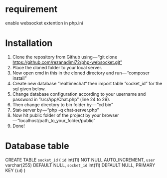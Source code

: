 # requirement
enable websocket extention in php.ini

# Installation
1. Clone the repository from Github using — “git clone https://github.com/rezanadimi72/php-websocket.git”
2. Place the cloned folder to your local server.
3. Now open cmd in this in the cloned directory and run — “composer install”
4. Create new database “realtimechat“ then import table ”socket_id” for the sql given below.
5. Change database configuration according to your username and password in ”src/App/Chat.php” (line 24 to 29).
4. Then change directory to bin folder by — “cd bin”
5. Stat-server by — “php -q chat-server.php”
6. Now hit public folder of the project by your browser — “localhost/path_to_your_folder/public”
7. Done!

# Database table
CREATE TABLE `socket_id` (
  `id` int(11) NOT NULL AUTO_INCREMENT,
  `user` varchar(255) DEFAULT NULL,
  `socket_id` int(11) DEFAULT NULL,
  PRIMARY KEY (`id`)
)
